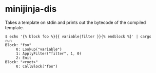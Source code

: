 # minijinja-dis

Takes a template on stdin and prints out the bytecode of the
compiled template.

```
$ echo '{% block foo %}{{ variable|filter }}{% endblock %}' | cargo run
Block: "foo"
     0: Lookup("variable")
     1: ApplyFilter("filter", 1, 0)
     2: Emit
Block: "<root>"
     0: CallBlock("foo")
```

